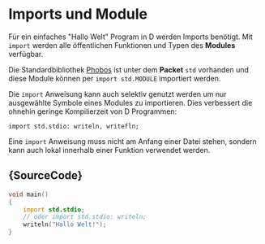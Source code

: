# Imports und Module

Für ein einfaches "Hallo Welt" Program in D werden Imports benötigt.
Mit `import` werden alle öffentlichen Funktionen und Typen des __Modules__ verfügbar.

Die Standardbibliothek [Phobos](https://dlang.org/phobos/) ist unter
dem **Packet** `std` vorhanden und diese Module können per `import std.MODULE`
importiert werden.

Die `import` Anweisung kann auch selektiv genutzt werden um nur ausgewählte Symbole
eines Modules zu importieren. Dies verbessert die ohnehin geringe Kompilierzeit
von D Programmen:

    import std.stdio: writeln, writefln;

Eine `import` Anweisung muss nicht am Anfang einer Datei stehen, sondern kann
auch lokal innerhalb einer Funktion verwendet werden.

## {SourceCode}

```d
void main()
{
    import std.stdio;
    // oder import std.stdio: writeln;
    writeln("Hallo Welt!");
}
```
